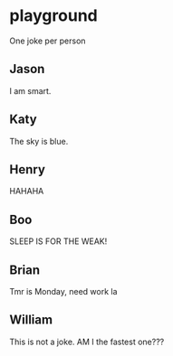 # playground

One joke per person

## Jason
I am smart.

## Katy
The sky is blue.

## Henry
HAHAHA
## Boo
SLEEP IS FOR THE WEAK!
## Brian
Tmr is Monday, need work la

## William
This is not a joke.
AM I the fastest one???
